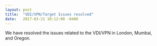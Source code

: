 ```yaml
---
layout: post
title:  "VDI/VPN/Target Issues resolved"
date:   2017-03-21 10:12:00 -0400
---
```


We have resolved the issues related to the VDI/VPN in London, Mumbai, and Oregon.
